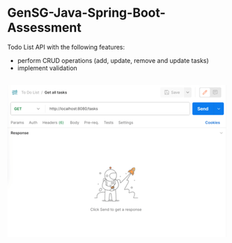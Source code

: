 # GenSG-Java-Spring-Boot-Assessment

Todo List API with the following features:
- perform CRUD operations (add, update, remove and update tasks) 
- implement validation<br><br>

<a href="#/"><img src="/misc/javaspringbootassessment.gif" width="600"></a>
